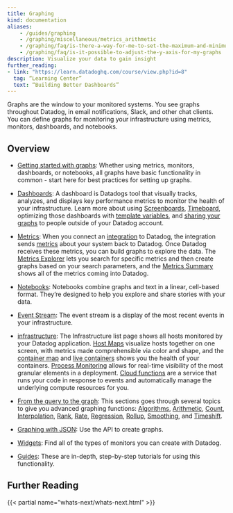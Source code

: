 ```yaml
---
title: Graphing
kind: documentation
aliases:
    - /guides/graphing
    - /graphing/miscellaneous/metrics_arithmetic
    - /graphing/faq/is-there-a-way-for-me-to-set-the-maximum-and-minimum-values-on-the-y-axis-of-a-graph
    - /graphing/faq/is-it-possible-to-adjust-the-y-axis-for-my-graphs
description: Visualize your data to gain insight
further_reading:
- link: "https://learn.datadoghq.com/course/view.php?id=8"
  tag: “Learning Center”
  text: “Building Better Dashboards”
---
```


Graphs are the window to your monitored systems. You see graphs throughout Datadog, in email notifications, Slack, and other chat clients. You can define graphs for monitoring your infrastructure using metrics, monitors, dashboards, and notebooks.

## Overview

- [Getting started with graphs][1]: Whether using metrics, monitors, dashboards, or notebooks, all graphs have basic functionality in common - start here for best practices for setting up graphs.


- [Dashboards][2]: A dashboard is Datadogs tool that visually tracks, analyzes, and displays key performance metrics to monitor the health of your infrastructure. Learn more about using [Screenboards][3], [Timeboard][4], optimizing those dashboards with [template variables][5], and [sharing your graphs][6] to people outside of your Datadog account.


- [Metrics][7]: When you connect an [integration][8] to Datadog, the integration sends [metrics][9] about your system back to Datadog. Once Datadog receives these metrics, you can build graphs to explore the data. The [Metrics Explorer][10] lets you search for specific metrics and then create graphs based on your search parameters, and the [Metrics Summary][11] shows all of the metrics coming into Datadog.


- [Notebooks][12]: Notebooks combine graphs and text in a linear, cell-based format. They’re designed to help you explore and share stories with your data.


- [Event Stream][13]: The event stream is a display of the most recent events in your infrastructure.


- [infrastructure][14]: The Infrastructure list page shows all hosts monitored by your Datadog application. [Host Maps][15] visualize hosts together on one screen, with metrics made comprehensible via color and shape, and the [container map][16] and [live containers][17] shows you the health of your containers. [Process Monitoring][18] allows for real-time visibility of the most granular elements in a deployment. [Cloud functions][19] are a service that runs your code in response to events and automatically manage the underlying compute resources for you.


- [From the query to the graph][20]: This sections goes through several topics to give you advanced graphing functions: [Algorithms][21], [Arithmetic][22], [Count][23], [Interpolation][24], [Rank][25], [Rate][26], [Regression][27], [Rollup][28], [Smoothing][29], and [Timeshift][30].


- [Graphing with JSON][31]: Use the API to create graphs.


- [Widgets][32]: Find all of the types of monitors you can create with Datadog. 


- [Guides][33]: These are in-depth, step-by-step tutorials for using this functionality.

## Further Reading

{{< partial name="whats-next/whats-next.html" >}}

[1]: /graphing/getting_started
[2]: /graphing/dashboards
[3]: /graphing/dashboards/screenboard
[4]: /graphing/dashboards/timeboard
[5]: /graphing/dashboards/template_variables
[6]: /graphing/dashboards/shared_graph
[7]: /graphing/metrics
[8]: /getting_started/integrations
[9]: /developers/metrics
[10]: /graphing/metrics/explorer
[11]: /graphing/metrics/summary
[12]: /graphing/notebooks
[13]: /graphing/event_stream
[14]: /graphing/infrastructure
[15]: /graphing/infrastructure/hostmap
[16]: /graphing/infrastructure/containermap
[17]: /graphing/infrastructure/livecontainers
[18]: /graphing/infrastructure/process
[19]: /graphing/infrastructure/cloudfunctions
[20]: /graphing/functions
[21]: /graphing/functions/algorithms
[22]: /graphing/functions/arithmetic
[23]: /graphing/functions/count
[24]: /graphing/functions/interpolation
[25]: /graphing/functions/rank
[26]: /graphing/functions/rate
[27]: /graphing/functions/regression
[28]: /graphing/functions/rollup
[29]: /graphing/functions/smoothing
[30]: /graphing/functions/timeshift
[31]: /graphing/graphing_json
[32]: /graphing/widgets
[33]: /graphing/guide
